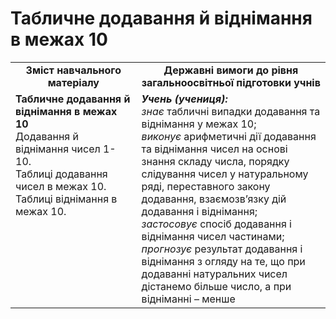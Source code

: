 # Табличне додавання й віднімання в межах 10
<table>
  <tr>
    <td width="40%" align="center"><b>Зміст навчального матеріалу<b></td>
    <td width="60%" align="center"><b>Державні вимоги до рівня загальноосвітньої підготовки учнів</b></td>
  </tr>
  <tr>
    <td width="40%" style="vertical-align:top !important;"><b>Табличне додавання й віднімання в межах 10</b><br>
Додавання й віднімання чисел 1- 10.<br>
Таблиці додавання чисел в межах 10.<br> 
Таблиці віднімання в межах 10.<br></td>
    <td width="60%" style="vertical-align:top !important;"><i><b>Учень (учениця):</b></i><br>
<i>знає</i> табличні випадки додавання та віднімання у межах 10;<br>
<i>виконує</i> арифметичні дії додавання та віднімання чисел на основі знання складу числа, порядку слідування чисел у натуральному ряді, переставного закону додавання, взаємозв’язку дій додавання і віднімання;<br> 
<i>застосовує</i> спосіб додавання і віднімання чисел частинами;<br>
<i>прогнозує</i> результат додавання і віднімання з огляду на те, що при додаванні натуральних чисел дістанемо більше число, а при відніманні – менше<br></td>
  </tr>
</table>
